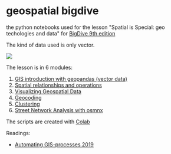 # geospatial bigdive
the python notebooks used for the lesson "Spatial is Special: geo techologies and data" for [BigDive 9th edition](https://www.bigdive.eu/big-dive/)

The kind of data used is only vector.


![](https://www.bigdive.eu/wp-content/uploads/2018/03/map-768x513.png)

The lesson is in 6 modules:
1. [GIS introduction with geopandas (vector data)](https://raw.githubusercontent.com/napo/geospatial_bigdive/master/01_GIS_introduction_with_geopandas_(vector_data)_bigdive9.ipynb)
2. [Spatial relationships and operations](https://raw.githubusercontent.com/napo/geospatial_bigdive/master/02_Spatial_relationships_and_operations_bigdive9.ipynb)
3. [Visualizing Geospatial Data](https://raw.githubusercontent.com/napo/geospatial_bigdive/master/03_Visualizing_Geospatial_Data_bigdive9.ipynb)
4. [Geocoding](https://raw.githubusercontent.com/napo/geospatial_bigdive/master/04_Geocoding_bigdive9.ipynb) 
5. [Clustering](https://raw.githubusercontent.com/napo/geospatial_bigdive/master/05_Clustering_bigdive9.ipynb)
6. [Street Network Analysis with osmnx](https://github.com/gboeing/osmnx-examples/blob/master/notebooks/00-osmnx-features-demo.ipynb)

The scripts are created with [Colab](https://colab.research.google.com) 


Readings:
* [Automating GIS-processes 2019](https://automating-gis-processes.github.io/site/)




